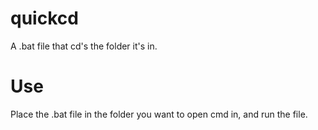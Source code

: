 # quickcd
A .bat file that cd's the folder it's in.
# Use
Place the .bat file in the folder you want to open cmd in, and run the file.
